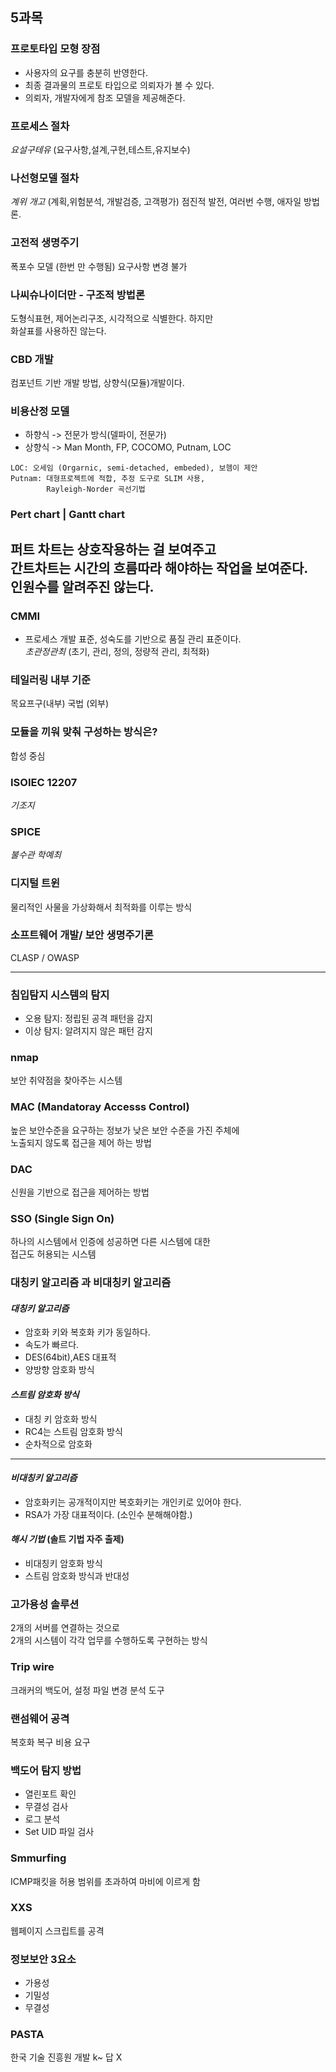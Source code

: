 ## 5과목
### 프로토타입 모형 장점
- 사용자의 요구를 충분히 반영한다.
- 최종 결과물의 프로토 타입으로 의뢰자가 볼 수 있다.
- 의뢰자, 개발자에게 참조 모델을 제공해준다.

### 프로세스 절차
*요설구테유* (요구사항,설계,구현,테스트,유지보수)

### 나선형모델 절차
*계위 개고* (계획,위험분석, 개발검증, 고객평가)
점진적 발전, 여러번 수행, 애자일 방법론.

### 고전적 생명주기
폭포수 모델 (한번 만 수행됨)
요구사항 변경 불가

### 나씨슈나이더만 - 구조적 방법론
도형식표현, 제어논리구조, 시각적으로 식별한다. 하지만\
화살표를 사용하진 않는다.

### CBD 개발
컴포넌트 기반 개발 방법, 상향식(모듈)개발이다.

### 비용산정 모델
- 하향식 -> 전문가 방식(델파이, 전문가)
- 상향식 -> Man Month, FP, COCOMO, Putnam, LOC

```
LOC: 오세임 (Orgarnic, semi-detached, embeded), 보헴이 제안
Putnam: 대형프로젝트에 적합, 추정 도구로 SLIM 사용,
        Rayleigh-Norder 곡선기법
```
### Pert chart | Gantt chart
퍼트 차트는 상호작용하는 걸 보여주고 \
간트차트는 시간의 흐름따라 해야하는 작업을 보여준다.\
인원수를 알려주진 않는다.
------------------
### CMMI
- 프로세스 개발 표준, 성숙도를 기반으로 품질 관리 표준이다.\
*초관정관최* (초기, 관리, 정의, 정량적 관리, 최적화)

### 테일러링 내부 기준
목요프구(내부)
국법 (외부)

### 모듈을 끼워 맞춰 구성하는 방식은?
합성 중심

### ISOIEC 12207 
*기조지*
### SPICE
*불수관 학예최*

### 디지털 트윈
물리적인 사물을 가상화해서 최적화를 이루는 방식

### 소프트웨어 개발/ 보안 생명주기론
CLASP / OWASP

------------------

### 침입탐지 시스템의 탐지
- 오용 탐지: 정립된 공격 패턴을 감지
- 이상 탐지: 알려지지 않은 패턴 감지

### nmap
보안 취약점을 찾아주는 시스템


### MAC (Mandatoray Accesss Control)
높은 보안수준을 요구하는 정보가 낮은 보안 수준을 가진 주체에\
노출되지 않도록 접근을 제어 하는 방법

### DAC
신원을 기반으로 접근을 제어하는 방법


### SSO (Single Sign On)
하나의 시스템에서 인증에 성공하면 다른 시스템에 대한\
접근도 허용되는 시스템


### 대칭키 알고리즘 과 비대칭키 알고리즘
#### *대칭키 알고리즘*
- 암호화 키와 복호화 키가 동일하다.
- 속도가 빠르다.
- DES(64bit),AES 대표적
 - 양방향 암호화 방식

#### *스트림 암호화 방식*
- 대칭 키 암호화 방식
- RC4는 스트림 암호화 방식
- 순차적으로 암호화

----------------------

#### *비대칭키 알고리즘*
- 암호화키는 공개적이지만 복호화키는 개인키로 있어야 한다.
- RSA가 가장 대표적이다. (소인수 분해해야함.)


#### *해시 기법* (솔트 기법 자주 출제)
- 비대칭키 암호화 방식
- 스트림 암호화 방식과 반대성 


### 고가용성 솔루션
2개의 서버를 연결하는 것으로\
2개의 시스템이 각각 업무를 수행하도록 구현하는 방식


### Trip wire
크래커의 백도어, 설정 파일 변경 분석 도구


### 랜섬웨어 공격
복호화 복구 비용 요구

### 백도어 탐지 방법
- 열린포트 확인
- 무결성 검사
- 로그 분석
- Set UID 파일 검사

### Smmurfing
ICMP패킷을 허용 범위를 초과하여 마비에 이르게 함


### XXS 
웹페이지 스크립트를 공격

### 정보보안 3요소
- 가용성
- 기밀성
- 무결성

### PASTA
한국 기술 진흥원 개발 k~ 답 X